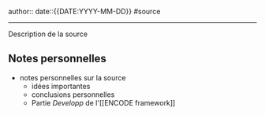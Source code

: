 author::
date::{{DATE:YYYY-MM-DD}}
#source 

---

Description de la source


## Notes personnelles

 - notes personnelles sur la source
     - idées importantes 
     - conclusions personnelles
     - Partie _Developp_ de l'[[ENCODE framework]]

